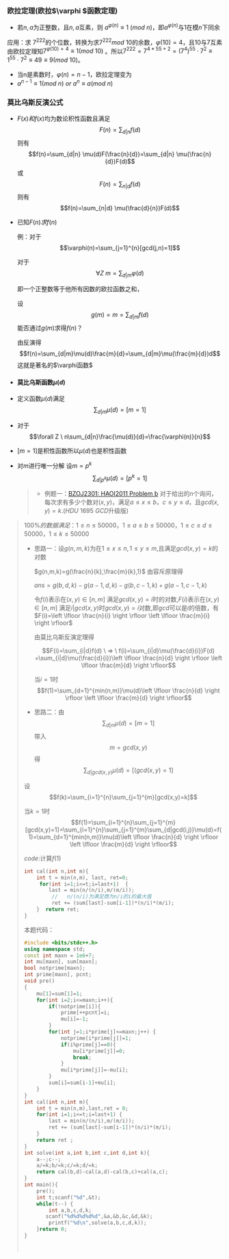 ### **欧拉定理(欧拉$\varphi $函数定理)**

* 若$n,a​$为正整数，且$n,a​$互素，则  $a^{\varphi(n)} \equiv1 \ (mod \ n)​$，即$a^{\varphi(n)}​$与$1​$在模$n​$下同余

应用：求 $7^{222}$的个位数，转换为求$7^{222} mod \ 10$的余数，$\varphi(10)=4$，且10与7互素由欧拉定理知$7^{\varphi(10)=4} \equiv 1(mod \ 10)$ 。所以$7^{222}=7^{4*55+2}=(7^4)^{55} \cdot 7^2 \equiv1^{55} \cdot 7^2 \equiv 49 \equiv 9 (mod \ 10)$。

* 当n是素数时，$\varphi(n)=n-1$，欧拉定理变为
* $a^{n-1} \equiv1(mod \ n)$ $or$ $a^n \equiv a(mod \ n)$ 


### **莫比乌斯反演公式**

* $F(x)和f(x)$均为数论积性函数且满足 $$F(n)=\sum_{d|n}f(d)$$ 则有$$f(n)=\sum_{d|n} \mu(d)F(\frac{n}{d})=\sum_{d|n} \mu(\frac{n}{d})F(d)$$ 或$$F(n)=\sum_{n|d}f(d)$$ 则有$$f(n)=\sum_{n|d} \mu(\frac{d}{n})F(d)$$ 

* 已知$F(n)求f(n)$

  例：对于$$\varphi(n)=\sum_{j=1}^{n}[gcd(j,n)=1]$$ 

  对于$$\forall Z \ m=\sum_{d|m}\varphi(d)$$

  即一个正整数等于他所有因数的欧拉函数之和，

  设$$g(m)=m=\sum_{d|m}f(d)$$能否通过$g(m)$求得$f(n)$？

  由反演得$$f(n)=\sum_{d|m}\mu(d)\frac{m}{d}=\sum_{d|m}\mu(\frac{m}{d})d$$ 这就是著名的$\varphi函数$

* #### 莫比乌斯函数$\mu(d)$ 

* 定义函数$\mu(d)$满足$$\sum_{d|m}\mu(d)=[m=1]$$ 

* 对于$$\forall Z \ n\sum_{d|n}\frac{\mu(d)}{d}=\frac{\varphi(n)}{n}$$

* $[m=1]$是积性函数所以$\mu(d)$也是积性函数

* 对$m$进行唯一分解 设$m=p^k$   $$\sum_{d|p^k}\mu(d)=[p^k=1]$$ 

  > * 例题一：[BZOJ2301: HAOI2011 Problem b](http://www.lydsy.com/JudgeOnline/problem.php?id=2301) 对于给出的$n$个询问，每次求有多少个数对$(x,y)$，满足$a≤x≤b$，$c≤y≤d$，且$gcd(x,y) = k$.($HDU\  1695 \ GCD$升级版)
>
>   $100\%的数据满足：1≤n≤50000，1≤a≤b≤50000，1≤c≤d≤50000，1≤k≤50000$
>
>   * 思路一：设$g(n,m,k)$为在$1≤x≤n,1≤y≤m$,且满足$gcd(x,y)=k$的对数
>
>     $g(n,m,k)=g(\frac{n}{k},\frac{m}{k},1)$ 由容斥原理得
>
>     $ans=g(b,d,k)-g(a-1,d,k)-g(b,c-1,k)+g(a-1,c-1,k)$
>
>     令$f(i)$表示在$(x,y)∈[n,m]$ 满足$gcd(x,y)=i$时的对数,$F(i)$表示在$(x,y)∈[n,m]$  满足$i|gcd(x,y)$时$gcd(x,y)=i$对数,即$gcd$可以是$i$的倍数，有$F(i)=\left \lfloor \frac{n}{i} \right \rfloor \left \lfloor \frac{m}{i} \right \rfloor$
>
>     由莫比乌斯反演定理得
>
>     $$F(i)=\sum_{i|d}f(d) \ => \ f(i)=\sum_{i|d}\mu(\frac{d}{i})F(d) =\sum_{i|d}\mu(\frac{d}{i})\left \lfloor \frac{n}{d} \right \rfloor \left \lfloor \frac{m}{d} \right \rfloor$$
>
>     当$i=1$时 $$f(1)=\sum_{d=1}^{min(n,m)}\mu(d)\left \lfloor \frac{n}{d} \right \rfloor \left \lfloor \frac{m}{d} \right \rfloor$$
>
>* 思路二：由$$\sum_{d|m}\mu(d)=[m=1]$$ 带入$$m=gcd(x,y)$$ 得$$\sum_{d|gcd(x,y)}\mu(d)=[(gcd(x,y)=1]$$
>
>  设$$f(k)=\sum_{i=1}^{n}\sum_{j=1}^{m}[gcd(x,y)=k]$$  
>
>  当$k=1$时$$f(1)=\sum_{i=1}^{n}\sum_{j=1}^{m}[gcd(x,y)=1]=\sum_{i=1}^{n}\sum_{j=1}^{m}\sum_{d|gcd(i,j)}\mu(d)=f(1)=\sum_{d=1}^{min(n,m)}\mu(d)\left \lfloor \frac{n}{d} \right \rfloor \left \lfloor \frac{m}{d} \right \rfloor$$ 
>
>  $code:$计算$f(1)$
>
>  ```cpp
>  int cal(int n,int m){
>      int t = min(n,m), last, ret=0;
>    	for(int i=1;i<=t;i=last+1)  {
>          last = min(n/(n/i),m/(m/i));
>        	//   n/(n/i)为满足商为n/i的i的最大值
>        	ret += (sum[last]-sum[i-1])*(n/i)*(m/i);
>      }  return ret;
>  }
>  ```
>
>  本题代码：
>
>  ```cpp
>  #include <bits/stdc++.h>
>  using namespace std;
>  const int maxn = 1e6+7;
>  int mu[maxn], sum[maxn];
>  bool notprime[maxn];
>  int prime[maxn], pcnt;
>  void pre()
>  {
>      mu[1]=sum[1]=1;
>      for(int i=2;i<=maxn;i++){
>          if(!notprime[i]){
>              prime[++pcnt]=i;
>              mu[i]=-1;
>          }
>          for(int j=1;i*prime[j]<=maxn;j++) {
>              notprime[i*prime[j]]=1;
>              if(i%prime[j]==0){
>                  mu[i*prime[j]]=0;
>                  break;
>              }
>              mu[i*prime[j]]=-mu[i];
>          }
>          sum[i]=sum[i-1]+mu[i];
>      }
>  }
>  int cal(int n,int m){
>      int t = min(n,m),last,ret = 0;
>      for(int i=1;i<=t;i=last+1) {
>          last = min(n/(n/i),m/(m/i));
>          ret += (sum[last]-sum[i-1])*(n/i)*(m/i);
>      }
>      return ret ;
>  }
>  int solve(int a,int b,int c,int d,int k){
>      a--;c--;
>      a/=k;b/=k;c/=k;d/=k;
>      return cal(b,d)-cal(a,d)-cal(b,c)+cal(a,c);
>  }
>  int main(){
>      pre();
>      int t;scanf("%d",&t);
>      while(t--) {
>          int a,b,c,d,k;
>         scanf("%d%d%d%d%d",&a,&b,&c,&d,&k);
>          printf("%d\n",solve(a,b,c,d,k));
>      }return 0;
>  }
>  ```
>
>  ​
>
>







